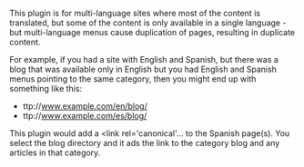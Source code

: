 This plugin is for multi-language sites where most of the content is translated, but some of the content is only available in a single language - but multi-language menus cause duplication of pages, resulting in duplicate content.

For example, if you had a site with English and Spanish, but there was a blog that was available only in English but you had English and Spanish menus pointing to the same category, then you might end up with something like this:

  * ttp://www.example.com/en/blog/
  * ttp://www.example.com/es/blog/

This plugin would add a <link rel='canonical'... to the Spanish page(s). You select the blog directory and it ads the link to the category blog and any articles in that category.